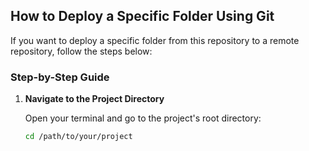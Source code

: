 ## How to Deploy a Specific Folder Using Git

If you want to deploy a specific folder from this repository to a remote repository, follow the steps below:

### Step-by-Step Guide

1. **Navigate to the Project Directory**

   Open your terminal and go to the project's root directory:
   ```bash
   cd /path/to/your/project
